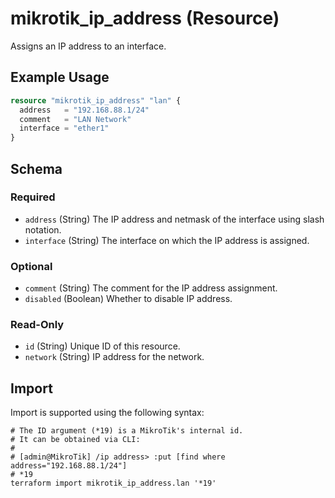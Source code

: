 # mikrotik_ip_address (Resource)
Assigns an IP address to an interface.

## Example Usage
```terraform
resource "mikrotik_ip_address" "lan" {
  address   = "192.168.88.1/24"
  comment   = "LAN Network"
  interface = "ether1"
}
```

<!-- schema generated by tfplugindocs -->
## Schema

### Required

- `address` (String) The IP address and netmask of the interface using slash notation.
- `interface` (String) The interface on which the IP address is assigned.

### Optional

- `comment` (String) The comment for the IP address assignment.
- `disabled` (Boolean) Whether to disable IP address.

### Read-Only

- `id` (String) Unique ID of this resource.
- `network` (String) IP address for the network.

## Import
Import is supported using the following syntax:
```shell
# The ID argument (*19) is a MikroTik's internal id.
# It can be obtained via CLI:
#
# [admin@MikroTik] /ip address> :put [find where address="192.168.88.1/24"]
# *19
terraform import mikrotik_ip_address.lan '*19'
```
